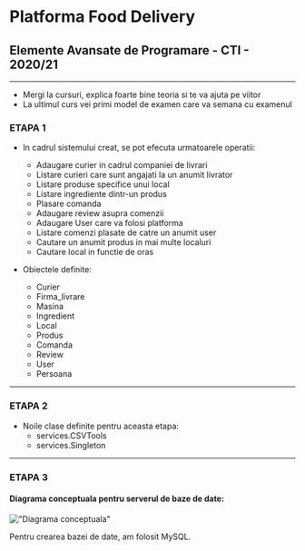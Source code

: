 # Platforma Food Delivery
## Elemente Avansate de Programare - CTI - 2020/21

---

* Mergi la cursuri, explica foarte bine teoria si te va ajuta pe viitor
* La ultimul curs vei primi model de examen care va semana cu examenul

### ETAPA 1

* In cadrul sistemului creat, se pot efecuta urmatoarele operatii:
    * Adaugare curier in cadrul companiei de livrari
    * Listare curieri care sunt angajati la un anumit livrator
    * Listare produse specifice unui local
    * Listare ingrediente dintr-un produs
    * Plasare comanda
    * Adaugare review asupra comenzii
    * Adaugare User care va folosi platforma
    * Listare comenzi plasate de catre un anumit user
    * Cautare un anumit produs in mai multe localuri
    * Cautare local in functie de oras
    

* Obiectele definite:
    * Curier
    * Firma_livrare
    * Masina
    * Ingredient
    * Local
    * Produs
    * Comanda
    * Review
    * User
    * Persoana
  
---
### ETAPA 2

* Noile clase definite pentru aceasta etapa:
    * services.CSVTools
    * services.Singleton
  
---
### ETAPA 3

#### Diagrama conceptuala pentru serverul de baze de date:

!["Diagrama conceptuala"](./sql/diagramaconceptuala.png)

Pentru crearea bazei de date, am folosit MySQL.